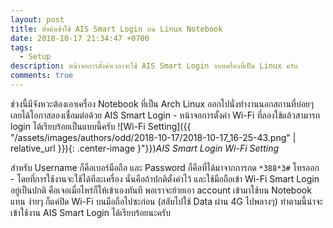 ```yaml
---
layout: post
title: ตั้งค่าเข้าใช้ AIS Smart Login บน Linux Notebook
date: 2018-10-17 21:34:47 +0700
tags:
  - Setup
description: หน้าจอการตั้งค่าเวลาจะใช้ AIS Smart Login จากเครื่องที่เป็น Linux ครับ
comments: true
---
```

ช่วงนี้มีจังหวะต้องเอาเครื่อง Notebook ที่เป็น Arch Linux ออกไปนั่งทำงานนอกสถานที่บ่อยๆ เลยได้โอกาสลองเชื่อมต่อด้วย AIS Smart Login - หน้าจอการตั้งค่า Wi-Fi ที่ลองใช้แล้วสามารถ login ได้เรียบร้อยเป็นแบบนี้ครับ
![Wi-Fi Setting]({{ "/assets/images/authors/odd/2018-10-17/2018-10-17_16-25-43.png" | relative_url }}){: .center-image }"}})*AIS Smart Login Wi-Fi Setting*

สำหรับ Username ก็คือเบอร์มือถือ และ Password ก็คือที่ได้มาจากการกด `*388*3#` โทรออก - โดยที่การใช้งานจะใช้ได้ทีละเครื่อง นั่นคือถ้าปกติตั้งค่าไว้ และใช้มือถือเข้า Wi-Fi Smart Login อยู่เป็นปกติ คือเจอเมื่อไหร่ก็ให้เข้าเองทันที พอเราจะย้ายเอา account เข้ามาใช้บน Notebook แทน ง่ายๆ ก็แค่ปิด Wi-Fi บนมือถือไปซะก่อน (สลับไปใช้ Data ผ่าน 4G ไปพลางๆ) ทำตามนี้น่าจะเข้าใช้งาน AIS Smart Login ได้เรียบร้อยนะครับ
